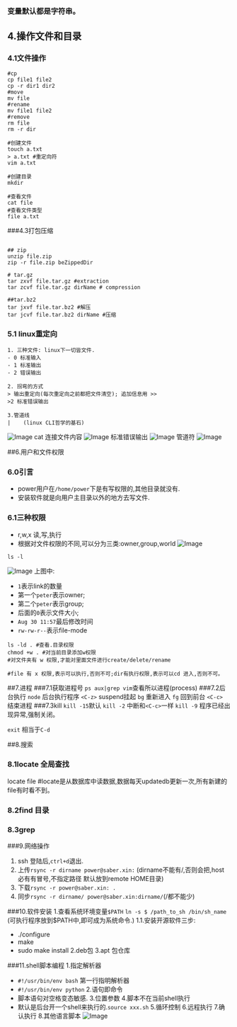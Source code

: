 ### 变量默认都是字符串。
## 4.操作文件和目录
### 4.1文件操作

```shell
#cp
cp file1 file2
cp -r dir1 dir2
#move
mv file
#rename
mv file1 file2
#remove
rm file
rm -r dir

#创建文件
touch a.txt
> a.txt #重定向符
vim a.txt

#创建目录
mkdir

#查看文件
cat file
#查看文件类型
file a.txt
```
###4.3打包压缩
```shell

## zip
unzip file.zip
zip -r file.zip beZippedDir

# tar.gz
tar zxvf file.tar.gz #extraction
tar zcvf file.tar.gz dirName # compression

##tar.bz2
tar jxvf file.tar.bz2 #解压
tar jcvf file.tar.bz2 dirName #压缩
```

### 5.1 linux重定向
```shell
1. 三种文件: linux下一切皆文件.
- 0 标准输入
- 1 标准输出
- 2 错误输出

2. 拐弯的方式
> 输出重定向(每次重定向之前都把文件清空); 追加信息用 >>
>2 标准错误输出

3.管道线
|    (linux CLI哲学的基石)
```
![Image](./linux_std.jpg)
cat 连接文件内容
![Image](./linux_cat.jpg)
标准错误输出
![Image](./linux_std_err.jpg)
管道符
![Image](./linux_pipe.jpg)

##6.用户和文件权限
### 6.0引言
- power用户在`/home/power`下是有写权限的,其他目录就没有.
- 安装软件就是向用户主目录以外的地方去写文件.
### 6.1三种权限
- r,w,x 读,写,执行
- 根据对文件权限的不同,可以分为三类:owner,group,world
![Image](./linux_file_auth.jpg)

```shell
ls -l
```
![Image](./linux_file.jpg)
上图中:
- `1`表示link的数量
- 第一个`peter`表示owner;
- 第二个`peter`表示group;
- 后面的`0`表示文件大小;
- `Aug 30 11:57`最后修改时间
- `rw-rw-r--`表示file-mode

```shell
ls -ld . #查看.目录权限
chmod +w . #对当前目录添加w权限
#对文件夹有 w 权限,才能对里面文件进行create/delete/rename

#file 有 x 权限,表示可以执行,否则不可;dir有执行权限,表示可以cd 进入,否则不可。
```


##7.进程
###7.1获取进程号
`ps aux|grep vim`查看所以进程(process)
###7.2后台执行
`node` 后台执行程序
`<C-z>` suspend挂起
`bg` 重新进入
`fg` 回到前台
`<C-c>` 结束进程
###7.3kill
`kill -15`默认
`kill -2` 中断和`<C-c>`一样
`kill -9` 程序已经出现异常,强制关闭。

`exit` 相当于`C-d`


##8.搜索
### 8.1locate 全局查找
locate file
#locate是从数据库中读数据,数据每天updatedb更新一次,所有新建的file有时看不到。

### 8.2find 目录
### 8.3grep


###9.网络操作
1. ssh 登陆后,`ctrl+d`退出.
2. 上传`rsync -r dirname power@saber.xin:` (dirname不能有/,否则会把,host必有有冒号,不指定路径 默认放到remote HOME目录)
3. 下载`rsync -r power@saber.xin: .`
4. 同步`rsync -r dirname/ power@saber.xin:dirname/`(/都不能少)

###10.软件安装
1.查看系统环境变量`$PATH`
`ln -s $ /path_to_sh /bin/sh_name` (可执行程序放到$PATH中,即可成为系统命令.)
1.1.安装开源软件三步:
- ./configure
- make
- sudo make install
2.deb包
3.apt 包仓库

###11.shell脚本编程
1.指定解析器
- `#!/usr/bin/env bash` 第一行指明解析器
- `#!/usr/bin/env python`
2.语句即命令
- 脚本语句对空格变态敏感.
3.位置参数
4.脚本不在当前shell执行
- 默认是后台开一个shell来执行的.`source xxx.sh`
5.循环控制
6.远程执行
7.确认执行
8.其他语言脚本
![Image](./linux_shell.jpg)
